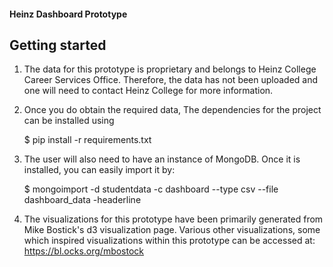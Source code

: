 #### Heinz Dashboard Prototype
## Getting started

1. The data for this prototype is proprietary and belongs to Heinz College
Career Services Office. Therefore, the data has not been uploaded and one will
need to contact Heinz College for more information.

2. Once you do obtain the required data,  The dependencies for the project can be installed using

    $ pip install -r requirements.txt

3. The user will also need to have an instance of MongoDB. Once it is installed, you can easily
import it by:

    $ mongoimport -d studentdata -c dashboard --type csv --file dashboard_data -headerline

4. The visualizations for this prototype have been primarily generated from Mike Bostick's
d3 visualization page. Various other visualizations, some which inspired visualizations within
this prototype can be accessed at: https://bl.ocks.org/mbostock
